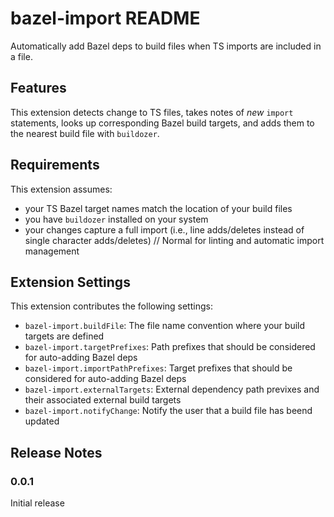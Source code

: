 # bazel-import README

Automatically add Bazel deps to build files when TS imports are included in a file.

## Features

This extension detects change to TS files, takes notes of _new_ `import` statements, looks up corresponding Bazel build targets, and adds them to the nearest build file with `buildozer`.

## Requirements

This extension assumes:

- your TS Bazel target names match the location of your build files
- you have `buildozer` installed on your system
- your changes capture a full import (i.e., line adds/deletes instead of single character adds/deletes) // Normal for linting and automatic import management

## Extension Settings

This extension contributes the following settings:

- `bazel-import.buildFile`: The file name convention where your build targets are defined
- `bazel-import.targetPrefixes`: Path prefixes that should be considered for auto-adding Bazel deps
- `bazel-import.importPathPrefixes`: Target prefixes that should be considered for auto-adding Bazel deps
- `bazel-import.externalTargets`: External dependency path previxes and their associated external build targets
- `bazel-import.notifyChange`: Notify the user that a build file has beend updated

## Release Notes

### 0.0.1

Initial release
